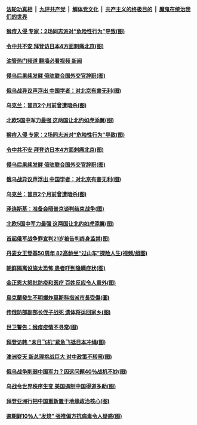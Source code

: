 ####  [法轮功真相](../../../../basic/blob/master/README.md?t=05250101) &nbsp;|&nbsp; [九评共产党](../../../../9ping.md/blob/master/README.md?t=05250101) &nbsp;|&nbsp; [解体党文化](../../../../jtdwh.md/blob/master/README.md?t=05250101)  &nbsp;|&nbsp; [共产主义的终极目的](../../../../gczydzjmd.md/blob/master/README.md?t=05250101) &nbsp;|&nbsp; [魔鬼在统治我们的世界](../../../../mgztzwmdsj.md/blob/master/README.md?t=05250101) 

#### [猴痘入侵 专家：2场同志派对“危险性行为”导致(图)](../pages/p9/1007321.md?t=05250101) 

#### [令中共不安 拜登访日本4方面刺痛北京(图)](../pages/p9/1007305.md?t=05250101) 

#### [油管热门频道 翻墙必看视频 新闻](http://45.76.130.85:81/youtube.html?05250101)

#### [侵乌后果续发酵 俄驻联合国外交官辞职(图)](../pages/p9/1007283.md?t=05250101) 

#### [俄乌战异议声浮出 中国学者：对北京有害无利(图)](../pages/p9/1007212.md?t=05250101) 

#### [乌克兰：普京2个月前曾遭暗杀(图)](../pages/p9/1007258.md?t=05250101) 

#### [北欧5国中军力最强 这两国让北约如虎添翼(图)](../pages/p9/1007210.md?t=05250101) 

#### [猴痘入侵 专家：2场同志派对“危险性行为”导致(图)](../pages/p9/1007321.md?t=05250101) 

#### [令中共不安 拜登访日本4方面刺痛北京(图)](../pages/p9/1007305.md?t=05250101) 

#### [侵乌后果续发酵 俄驻联合国外交官辞职(图)](../pages/p9/1007283.md?t=05250101) 

#### [俄乌战异议声浮出 中国学者：对北京有害无利(图)](../pages/p9/1007212.md?t=05250101) 

#### [乌克兰：普京2个月前曾遭暗杀(图)](../pages/p9/1007258.md?t=05250101) 

#### [泽连斯基：准备会晤普京谈判结束战争(图)](../pages/p9/1007270.md?t=05250101) 

#### [北欧5国中军力最强 这两国让北约如虎添翼(图)](../pages/p9/1007210.md?t=05250101) 

#### [首起俄军战争罪宣判21岁被告判终身监禁(图)](../pages/p9/1007269.md?t=05250101) 

#### [丹麦女王登基50周年 82高龄坐“过山车”探险人生(视频/组图)](../pages/p9/1007174.md?t=05250101) 

#### [朝鲜隔离设施太恐怖 患者吓到隐瞒症状(图)](../pages/p9/1007133.md?t=05250101) 

#### [金正恩大怒批防疫和医疗 百姓反应令人意外(图)](../pages/p9/1007109.md?t=05250101) 

#### [烏克蘭發生不明爆炸莫斯科指派市長受傷(圖)](../pages/p9/1007184.md?t=05250101) 

#### [传俄防部副部长侄子战死 遗体将运回家乡(图)](../pages/p9/1007146.md?t=05250101) 

#### [世卫警告：猴痘疫情不寻常(图)](../pages/p9/1007144.md?t=05250101) 

#### [拜登访韩 “末日飞机”紧急飞抵日本冲绳(图)](../pages/p9/1007134.md?t=05250101) 

#### [澳洲变天 新总理挑战巨大 对中政策不转弯(图)](../pages/p9/1007131.md?t=05250101) 

#### [俄乌战争削弱中国军力？因这问题40％战机不妙(图)](../pages/p9/1007060.md?t=05250101) 

#### [乌战令世界秩序生变 美国遏制中国得道多助(图)](../pages/p9/1007098.md?t=05250101) 

#### [拜登亚洲行把中国重新置于地缘政治核心(图)](../pages/p9/1007097.md?t=05250101) 

#### [逾朝鲜10％人“发烧” 强推偏方抗病毒令人疑惑(图)](../pages/p9/1007044.md?t=05250101) 

<img src='http://gfw-breaker.win/goodnews/indexes/p9.md' width='0px' height='0px'/>

